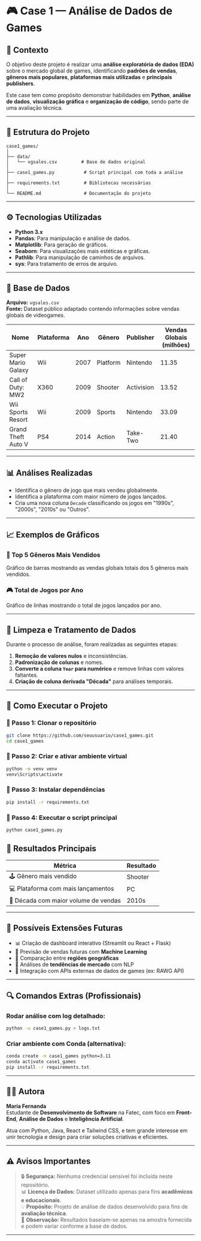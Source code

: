 # 🎮 Case 1 — Análise de Dados de Games

## 🧠 Contexto

O objetivo deste projeto é realizar uma **análise exploratória de dados (EDA)** sobre o mercado global de games, identificando **padrões de vendas**, **gêneros mais populares**, **plataformas mais utilizadas** e **principais publishers**.

Este case tem como propósito demonstrar habilidades em **Python**, **análise de dados**, **visualização gráfica** e **organização de código**, sendo parte de uma avaliação técnica.

---

## 📁 Estrutura do Projeto

```
case1_games/
│
├── data/
│   └── vgsales.csv         # Base de dados original
│
├── case1_games.py           # Script principal com toda a análise
│
├── requirements.txt         # Bibliotecas necessárias
│
└── README.md                # Documentação do projeto
```

---

## ⚙️ Tecnologias Utilizadas

- **Python 3.x**
- **Pandas**: Para manipulação e análise de dados.
- **Matplotlib**: Para geração de gráficos.
- **Seaborn**: Para visualizações mais estéticas e gráficas.
- **Pathlib**: Para manipulação de caminhos de arquivos.
- **sys**: Para tratamento de erros de arquivo.

---

## 💾 Base de Dados

**Arquivo:** `vgsales.csv`  
**Fonte:** Dataset público adaptado contendo informações sobre vendas globais de videogames.

| Nome               | Plataforma | Ano  | Gênero   | Publisher  | Vendas Globais (milhões) |
| ------------------ | ---------- | ---- | -------- | ---------- | ------------------------ |
| Super Mario Galaxy | Wii        | 2007 | Platform | Nintendo   | 11.35                    |
| Call of Duty: MW2  | X360       | 2009 | Shooter  | Activision | 13.52                    |
| Wii Sports Resort  | Wii        | 2009 | Sports   | Nintendo   | 33.09                    |
| Grand Theft Auto V | PS4        | 2014 | Action   | Take-Two   | 21.40                    |

---

## 📊 Análises Realizadas

- Identifica o gênero de jogo que mais vendeu globalmente.
- Identifica a plataforma com maior número de jogos lançados.
- Cria uma nova coluna `Decade` classificando os jogos em "1990s", "2000s", "2010s" ou "Outros".

---

## 📈 Exemplos de Gráficos

### 🧩 Top 5 Gêneros Mais Vendidos

Gráfico de barras mostrando as vendas globais totais dos 5 gêneros mais vendidos.

### 🎮 Total de Jogos por Ano

Gráfico de linhas mostrando o total de jogos lançados por ano.

---

## 🧹 Limpeza e Tratamento de Dados

Durante o processo de análise, foram realizadas as seguintes etapas:

1. **Remoção de valores nulos** e inconsistências.
2. **Padronização de colunas** e nomes.
3. **Converte a coluna `Year` para numérico** e remove linhas com valores faltantes.
4. **Criação de coluna derivada "Década"** para análises temporais.

---

## 🚀 Como Executar o Projeto

### 🔧 Passo 1: Clonar o repositório

```bash
git clone https://github.com/seuusuario/case1_games.git
cd case1_games
```

### 🔧 Passo 2: Criar e ativar ambiente virtual

```bash
python -m venv venv
venv\Scripts\activate
```

### 🔧 Passo 3: Instalar dependências

```bash
pip install -r requirements.txt
```

### 🔧 Passo 4: Executar o script principal

```bash
python case1_games.py
```

## 🧩 Resultados Principais

| Métrica                              | Resultado |
| ------------------------------------ | --------- |
| 🕹️ Gênero mais vendido               | Shooter   |
| 💻 Plataforma com mais lançamentos   | PC        |
| 📆 Década com maior volume de vendas | 2010s     |

---

## 🌱 Possíveis Extensões Futuras

- 📊 Criação de dashboard interativo (Streamlit ou React + Flask)
- 🔮 Previsão de vendas futuras com **Machine Learning**
- 🧭 Comparação entre **regiões geográficas**
- 💬 Análises de **tendências de mercado** com NLP
- 🧠 Integração com APIs externas de dados de games (ex: RAWG API)

---

## 🔍 Comandos Extras (Profissionais)

### Rodar análise com log detalhado:

```bash
python -u case1_games.py > logs.txt
```

### Criar ambiente com Conda (alternativa):

```bash
conda create -n case1_games python=3.11
conda activate case1_games
pip install -r requirements.txt
```

---

## 👩‍💻 Autora

**Maria Fernanda**  
Estudante de **Desenvolvimento de Software** na Fatec, com foco em **Front-End**, **Análise de Dados** e **Inteligência Artificial**.

Atua com Python, Java, React e Tailwind CSS, e tem grande interesse em unir tecnologia e design para criar soluções criativas e eficientes.

---

## ⚠️ Avisos Importantes

> 🔒 **Segurança:** Nenhuma credencial sensível foi incluída neste repositório.  
> 📊 **Licença de Dados:** Dataset utilizado apenas para fins **acadêmicos e educacionais**.  
> 💡 **Propósito:** Projeto de análise de dados desenvolvido para fins de **avaliação técnica**.  
> 🧠 **Observação:** Resultados baseiam-se apenas na amostra fornecida e podem variar conforme a base de dados.

---
